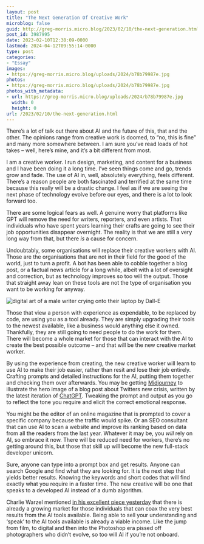 ```yaml
---
layout: post
title: "The Next Generation Of Creative Work"
microblog: false
guid: http://greg-morris.micro.blog/2023/02/10/the-next-generation.html
post_id: 3987995
date: 2023-02-10T12:38:09-0000
lastmod: 2024-04-12T09:55:14-0000
type: post
categories:
- "Essay"
images:
- https://greg-morris.micro.blog/uploads/2024/b78b79987e.jpg
photos:
- https://greg-morris.micro.blog/uploads/2024/b78b79987e.jpg
photos_with_metadata:
- url: https://greg-morris.micro.blog/uploads/2024/b78b79987e.jpg
  width: 0
  height: 0
url: /2023/02/10/the-next-generation.html
---
```

There’s a lot of talk out there about AI and the future of this, that and the other. The opinions range from creative work is doomed, to “no, this is fine” and many more somewhere between. I am sure you’ve read loads of hot takes – well, here’s mine, and it’s a bit different from most.

I am a creative worker. I run design, marketing, and content for a business and I have been doing it a long time. I’ve seen things come and go, trends grow and fade. The use of AI in, well, absolutely everything, feels different. There’s a reason people are both fascinated and terrified at the same time because this really will be a drastic change. I feel as if we are seeing the next phase of technology evolve before our eyes, and there is a lot to look forward too.

There are some logical fears as well. A genuine worry that platforms like GPT will remove the need for writers, reporters, and even artists. That individuals who have spent years learning their crafts are going to see their job opportunities disappear overnight. The reality is that we are still a very long way from that, but there *is* a cause for concern.

Undoubtably, some organisations will replace their creative workers with AI. Those are the organisations that are not in their field for the good of the world, just to turn a profit. A bot has been able to cobble together a blog post, or a factual news article for a long while, albeit with a lot of oversight and correction, but as technology improves so too will the output. Those that straight away lean on these tools are not the type of organisation you want to be working for anyway.

![digital art of a male writer crying onto their laptop by Dall-E](https://greg-morris.micro.blog/uploads/2024/b78b79987e.jpg)

Those that view a person with experience as expendable, to be replaced by code, are using you as a tool already. They are simply upgrading their tools to the newest available, like a business would anything else it owned. Thankfully, they are still going to need people to do the work for them. There will become a whole market for those that can interact with the AI to create the best possible outcome – and that will be the new creative market worker.

By using the experience from creating, the new creative worker will learn to use AI to make their job easier, rather than resit and lose their job entirely. Crafting prompts and detailed instructions for the AI, putting them together and checking them over afterwards. You may be getting [Midjourney](https://www.midjourney.com/home/?callbackUrl=%2Fapp%2F) to illustrate the hero image of a blog post about Twitters new crisis, written by the latest iteration of [ChatGPT](https://openai.com/blog/chatgpt/). Tweaking the prompt and output as you go to reflect the tone you require and elicit the correct emotional response.

You might be the editor of an online magazine that is prompted to cover a specific company because the traffic would spike. Or an SEO consultant that can use AI to scan a website and improve its ranking based on data from all the readers from the last year. Whatever it may be, you *will* rely on AI, so embrace it now. There will be reduced need for workers, there’s no getting around this, but those that skill up will become the new full-stack developer unicorn.

Sure, anyone can type into a prompt box and get results. Anyone can search Google and find what they are looking for. It is the next step that yields better results. Knowing the keywords and short codes that will find exactly what you require in a faster time. The new creative will be one that speaks to a developed AI instead of a dumb algorithm.

Charlie Warzel mentioned [in his excellent piece yesterday](https://www.theatlantic.com/technology/archive/2023/02/google-bing-race-to-launch-ai-chatbot-powered-search-engines/673006/) that there is already a growing market for those individuals that can coax the very best results from the AI tools available. Being able to sell your understanding and ‘speak’ to the AI tools available is already a viable income. Like the jump from film, to digital and then into the Photoshop era pissed off photographers who didn’t evolve, so too will AI if you’re not onboard. 
